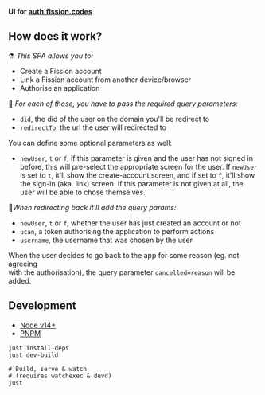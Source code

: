 __UI for [auth.fission.codes](https://auth.fission.codes)__



## How does it work?

⚗️ _This SPA allows you to:_

* Create a Fission account
* Link a Fission account from another device/browser
* Authorise an application


🔑 _For each of those, you have to pass the required query parameters:_

* `did`, the did of the user on the domain you'll be redirect to
* `redirectTo`, the url the user will redirected to

You can define some optional parameters as well:
* `newUser`, `t` or `f`, if this parameter is given and the user has not signed in before, this will pre-select the appropriate screen for the user. If `newUser` is set to `t`, it'll show the create-account screen, and if set to `f`, it'll show the sign-in (aka. link) screen. If this parameter is not given at all, the user will be able to chose themselves.


🎒_When redirecting back it'll add the query params:_

* `newUser`, `t` or `f`, whether the user has just created an account or not
* `ucan`, a token authorising the application to perform actions
* `username`, the username that was chosen by the user

When the user decides to go back to the app for some reason (eg. not agreeing  
with the authorisation), the query parameter `cancelled=reason` will be added.



## Development

* [Node v14+](https://nodejs.org/)
* [PNPM](https://pnpm.js.org/)

```shell
just install-deps
just dev-build

# Build, serve & watch
# (requires watchexec & devd)
just
```
